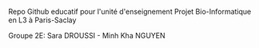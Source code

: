 Repo Github educatif pour l'unité d'enseignement Projet Bio-Informatique en L3 à Paris-Saclay

Groupe 2E: 
Sara DROUSSI - Minh Kha NGUYEN
